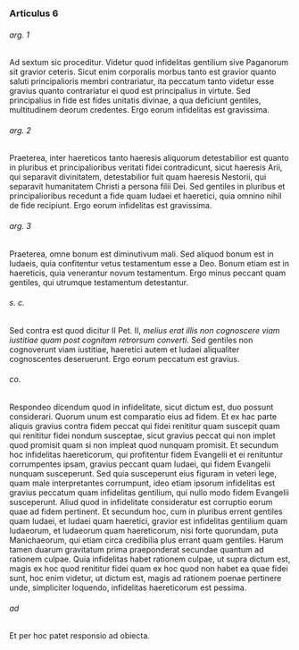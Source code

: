 ### Articulus 6

###### arg. 1
Ad sextum sic proceditur. Videtur quod infidelitas gentilium sive Paganorum sit gravior ceteris. Sicut enim corporalis morbus tanto est gravior quanto saluti principalioris membri contrariatur, ita peccatum tanto videtur esse gravius quanto contrariatur ei quod est principalius in virtute. Sed principalius in fide est fides unitatis divinae, a qua deficiunt gentiles, multitudinem deorum credentes. Ergo eorum infidelitas est gravissima.

###### arg. 2
Praeterea, inter haereticos tanto haeresis aliquorum detestabilior est quanto in pluribus et principalioribus veritati fidei contradicunt, sicut haeresis Arii, qui separavit divinitatem, detestabilior fuit quam haeresis Nestorii, qui separavit humanitatem Christi a persona filii Dei. Sed gentiles in pluribus et principalioribus recedunt a fide quam Iudaei et haeretici, quia omnino nihil de fide recipiunt. Ergo eorum infidelitas est gravissima.

###### arg. 3
Praeterea, omne bonum est diminutivum mali. Sed aliquod bonum est in Iudaeis, quia confitentur vetus testamentum esse a Deo. Bonum etiam est in haereticis, quia venerantur novum testamentum. Ergo minus peccant quam gentiles, qui utrumque testamentum detestantur.

###### s. c.
Sed contra est quod dicitur II Pet. II, *melius erat illis non cognoscere viam iustitiae quam post cognitam retrorsum converti*. Sed gentiles non cognoverunt viam iustitiae, haeretici autem et Iudaei aliqualiter cognoscentes deseruerunt. Ergo eorum peccatum est gravius.

###### co.
Respondeo dicendum quod in infidelitate, sicut dictum est, duo possunt considerari. Quorum unum est comparatio eius ad fidem. Et ex hac parte aliquis gravius contra fidem peccat qui fidei renititur quam suscepit quam qui renititur fidei nondum susceptae, sicut gravius peccat qui non implet quod promisit quam si non impleat quod nunquam promisit. Et secundum hoc infidelitas haereticorum, qui profitentur fidem Evangelii et ei renituntur corrumpentes ipsam, gravius peccant quam Iudaei, qui fidem Evangelii nunquam susceperunt. Sed quia susceperunt eius figuram in veteri lege, quam male interpretantes corrumpunt, ideo etiam ipsorum infidelitas est gravius peccatum quam infidelitas gentilium, qui nullo modo fidem Evangelii susceperunt. Aliud quod in infidelitate consideratur est corruptio eorum quae ad fidem pertinent. Et secundum hoc, cum in pluribus errent gentiles quam Iudaei, et Iudaei quam haeretici, gravior est infidelitas gentilium quam Iudaeorum, et Iudaeorum quam haereticorum, nisi forte quorundam, puta Manichaeorum, qui etiam circa credibilia plus errant quam gentiles. Harum tamen duarum gravitatum prima praeponderat secundae quantum ad rationem culpae. Quia infidelitas habet rationem culpae, ut supra dictum est, magis ex hoc quod renititur fidei quam ex hoc quod non habet ea quae fidei sunt, hoc enim videtur, ut dictum est, magis ad rationem poenae pertinere unde, simpliciter loquendo, infidelitas haereticorum est pessima.

###### ad 
Et per hoc patet responsio ad obiecta.

